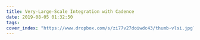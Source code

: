 ```yaml
---
title: Very-Large-Scale Integration with Cadence
date: 2019-08-05 01:32:50
tags:
cover_index: "https://www.dropbox.com/s/zi77v27doiwdc43/thumb-vlsi.jpg?raw=1"
---
```

